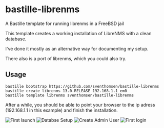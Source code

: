 # bastille-librenms
A Bastille template for running librenms in a FreeBSD jail 

This template creates a working installation of LibreNMS with a clean database.

I've done it mostly as an alternative way for documenting my setup. 

There also is a port of librenms, which you could also try.

## Usage

    bastille bootstrap https://github.com/sventhomsen/bastille-librenms
    bastille create librenms 13.0-RELEASE 192.168.1.1 em0
    bastille template librenms sventhomsen/bastille-librenms

After a while, you should be able to point your browser to the ip adress (192.168.1.1 in this example) and finish the installation.

![First launch](/librenms-launch.jpg)
![Databse Setup](/librenms-database.jpg)
![Create Admin User](/librenms-admin.jpg)
![First login](/librenms-login.jpg)


